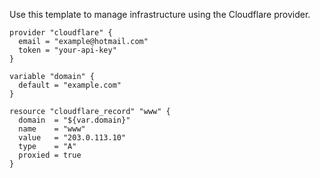Use this template to manage infrastructure using the Cloudflare provider.
 
```
provider "cloudflare" {
  email = "example@hotmail.com"
  token = "your-api-key"
}
 
variable "domain" {
  default = "example.com"
}
 
resource "cloudflare_record" "www" {
  domain  = "${var.domain}"
  name    = "www"
  value   = "203.0.113.10"
  type    = "A"
  proxied = true
}